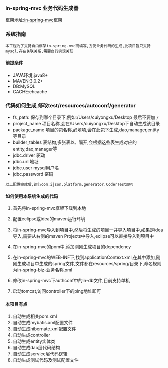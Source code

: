 ### in-spring-mvc 业务代码生成器

框架地址:[in-spring-mvc框架](https://github.com/ijson/in-spring-mvc/)

### 系统指南

`本工程为了支持自由框架in-spring-mvc而编写,方便业务代码的生成,此项目暂只支持mysql,存在关联关系,需要自行实现关联`

#### 前提条件
- JAVA环境:java8+
- MAVEN:3.0.2+
- DB:MySQL
- CACHE:ehcache

### 代码如何生成,修改test/resources/autoconf/generator
- fs_path: 保存到哪个目录下,例如:/Users/cuiyongxu/Desktop 最后不要加 `/`
- project_name 项目名称,会在/Users/cuiyongxu/Desktop下自动生成该目录
- package_name 项目的包名称,必填项,会在此包下生成,dao,manager,entity等目录
- builder_tables 表结构,多张表以`，`隔开,会根据这些表生成对应的entity,dao,manager等
- jdbc.driver  驱动
- jdbc.url 地址
- jdbc.user mysql用户名
- jdbc.password 密码

``以上配置完成后,运行com.ijson.platform.generator.CoderTest即可``


#### 如何使用本系统生成的代码
1. 首先将in-spring-mvc框架下载到本地
2. 配置eclipse或idea的maven运行环境
3. 将in-spring-mvc导入到项目中,然后将生成的项目一并导入项目中,如果是idea导入,需要从右侧的maven Projects中导入,eclipse可以直接导入到项目中
4. 在in-spring-mvc的pom中,添加刚刚生成项目的dependency
5. 在in-spring-mvc的WEB-INF下,找到applicationContext.xml,在其中添加,刚刚生成项目中生成的spring文件,文件都在resources/spring/目录下,命名规则为in-spring-biz-业务名称.xml

6. 修改in-spring-mvc下authconf中的in-db文件,目前支持单机

7. 启动tomcat,访问controller下的ping地址即可

#### 本项目有点

1. 自动生成相关pom.xml
2. 自动生成mybatis.xml配置文件
3. 自动生成hibernate.xml配置文件
4. 自动生成controller
5. 自动生成entity实体类
6. 自动生成dao层代码结构
7. 自动生成service层代码逻辑
8. 自动生成测试代码及测试配置文件


